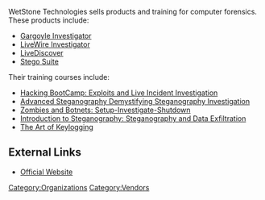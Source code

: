 WetStone Technologies sells products and training for computer
forensics. These products include:

- [Gargoyle Investigator](Gargoyle_Investigator "wikilink")
- [LiveWire Investigator](LiveWire_Investigator "wikilink")
- [LiveDiscover](LiveDiscover "wikilink")
- [Stego Suite](Stego_Suite "wikilink")

Their training courses include:

- [Hacking BootCamp: Exploits and Live Incident
  Investigation](Hacking_BootCamp:_Exploits_and_Live_Incident_Investigation "wikilink")
- [Advanced Steganography Demystifying Steganography
  Investigation](Advanced_Steganography_Demystifying_Steganography_Investigation "wikilink")
- [Zombies and Botnets:
  Setup-Investigate-Shutdown](Zombies_and_Botnets:_Setup-Investigate-Shutdown "wikilink")
- [Introduction to Steganography: Steganography and Data
  Exfiltration](Introduction_to_Steganography:_Steganography_and_Data_Exfiltration "wikilink")
- [The Art of Keylogging](The_Art_of_Keylogging "wikilink")

## External Links

- [Official Website](http://www.wetstonetech.com/)

[Category:Organizations](Category:Organizations "wikilink")
[Category:Vendors](Category:Vendors "wikilink")